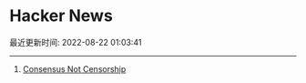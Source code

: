 # Hacker News

最近更新时间: 2022-08-22 01:03:41

--- 
1. [Consensus Not Censorship](https://www.interfluidity.com/v2/9258.html) 
